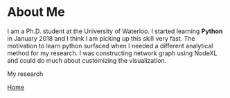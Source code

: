 # About Me

I am a Ph.D. student at the University of Waterloo.
I started learning **Python** in January 2018 and I think I am picking up this skill very fast.
The motivation to learn python surfaced when I needed a different analytical method for my research.
I was constructing network graph using NodeXL and could do much about customizing the visualization.

My research

[Home](https://judekurn.github.io/)
